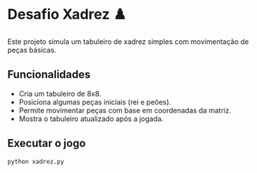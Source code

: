 # Desafio Xadrez ♟️

Este projeto simula um tabuleiro de xadrez simples com movimentação de peças básicas.

## Funcionalidades

- Cria um tabuleiro de 8x8.
- Posiciona algumas peças iniciais (rei e peões).
- Permite movimentar peças com base em coordenadas da matriz.
- Mostra o tabuleiro atualizado após a jogada.

## Executar o jogo

```bash
python xadrez.py
